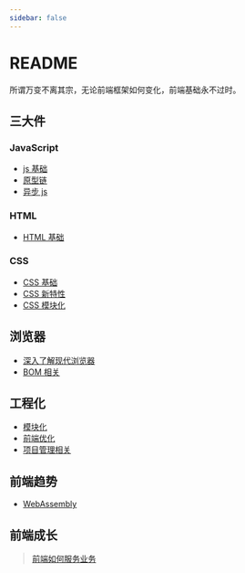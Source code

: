 ```yaml
---
sidebar: false
---
```


# README

所谓万变不离其宗，无论前端框架如何变化，前端基础永不过时。

## 三大件
### JavaScript
- [js 基础](/language/1.js基础.md)
- [原型链](/language/3.原型链.md)
- [异步 js](/language/2.异步js.md)


### HTML
- [HTML 基础](/language/7.HTML.md)

### CSS
- [CSS 基础](/language/8.CSS.md)
- [CSS 新特性](/language/9.CSS3新特性.md)
- [CSS 模块化](/language/14.CSS模块化.md)

## 浏览器
- [深入了解现代浏览器](/language/11.浏览器.md)
- [BOM 相关](/language/12.BOM.md)
## 工程化
- [模块化](/language/5.模块化.md)
- [前端优化](/language/6.前端优化.md)
- [项目管理相关](/language/13.项目管理.md)

## 前端趋势
- [WebAssembly](/language/10.前端趋势.md)

## 前端成长

> [前端如何服务业务](https://zhuanlan.zhihu.com/p/62722892)
